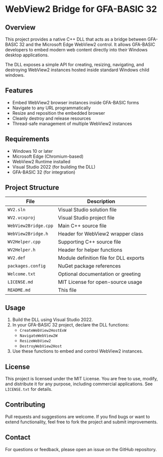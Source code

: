 # WebView2 Bridge for GFA-BASIC 32

## Overview

This project provides a native C++ DLL that acts as a bridge between GFA-BASIC 32 and the Microsoft Edge WebView2 control. It allows GFA-BASIC developers to embed modern web content directly into their Windows desktop applications.

The DLL exposes a simple API for creating, resizing, navigating, and destroying WebView2 instances hosted inside standard Windows child windows.

## Features

- Embed WebView2 browser instances inside GFA-BASIC forms
- Navigate to any URL programmatically
- Resize and reposition the embedded browser
- Cleanly destroy and release resources
- Thread-safe management of multiple WebView2 instances

## Requirements

- Windows 10 or later
- Microsoft Edge (Chromium-based)
- WebView2 Runtime installed
- Visual Studio 2022 (for building the DLL)
- GFA-BASIC 32 (for integration)

## Project Structure

| File                  | Description                                 |
|-----------------------|---------------------------------------------|
| `WV2.sln`             | Visual Studio solution file                 |
| `WV2.vcxproj`         | Visual Studio project file                  |
| `WebView2Bridge.cpp`  | Main C++ source file                        |
| `WebView2Bridge.h`    | Header for WebView2 wrapper class           |
| `WV2Helper.cpp`       | Supporting C++ source file                  |
| `WV2Helper.h`         | Header for helper functions                 |
| `WV2.def`             | Module definition file for DLL exports      |
| `packages.config`     | NuGet package references                    |
| `Welcome.txt`         | Optional documentation or greeting          |
| `LICENSE.md`          | MIT License for open-source usage           |
| `README.md`           | This file                                   |

## Usage

1. Build the DLL using Visual Studio 2022.
2. In your GFA-BASIC 32 project, declare the DLL functions:
   - `CreateWebView2HostExW`
   - `NavigateWebView2W`
   - `ResizeWebView2`
   - `DestroyWebView2Host`
3. Use these functions to embed and control WebView2 instances.

## License

This project is licensed under the MIT License. You are free to use, modify, and distribute it for any purpose, including commercial applications. See `LICENSE.txt` for details.

## Contributing

Pull requests and suggestions are welcome. If you find bugs or want to extend functionality, feel free to fork the project and submit improvements.

## Contact

For questions or feedback, please open an issue on the GitHub repository.

